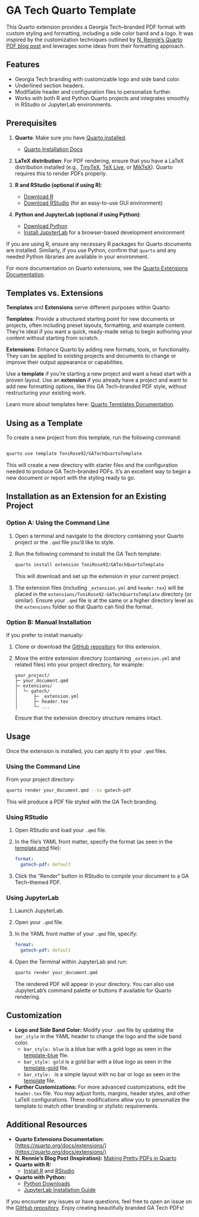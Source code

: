 # GA Tech Quarto Template

This Quarto extension provides a Georgia Tech–branded PDF format with custom styling and formatting, including a side color band and a logo. It was inspired by the customization techniques outlined by [N. Rennie’s Quarto PDF blog post](https://nrennie.rbind.io/blog/pdf-quarto/making-pretty-pdf-quarto/) and leverages some ideas from their formatting approach.

## Features

- Georgia Tech branding with customizable logo and side band color.
- Underlined section headers.
- Modifiable header and configuration files to personalize further.
- Works with both R and Python Quarto projects and integrates smoothly in RStudio or JupyterLab environments.

## Prerequisites

1. **Quarto**: Make sure you have [Quarto installed](https://quarto.org/docs/get-started/).  
   - [Quarto Installation Docs](https://quarto.org/docs/get-started/)

2. **LaTeX distribution**: For PDF rendering, ensure that you have a LaTeX distribution installed (e.g., [TinyTeX](https://yihui.org/tinytex/), [TeX Live](https://www.tug.org/texlive/), or [MikTeX](https://miktex.org/)). Quarto requires this to render PDFs properly.

3. **R and RStudio (optional if using R)**:  
   - [Download R](https://cran.r-project.org/)  
   - [Download RStudio](https://posit.co/download/rstudio-desktop/) (for an easy-to-use GUI environment)

4. **Python and JupyterLab (optional if using Python)**:  
   - [Download Python](https://www.python.org/downloads/)  
   - [Install JupyterLab](https://jupyter.org/install) for a browser-based development environment

If you are using R, ensure any necessary R packages for Quarto documents are installed. Similarly, if you use Python, confirm that `quarto` and any needed Python libraries are available in your environment.

For more documentation on Quarto extensions, see the [Quarto Extensions Documentation](https://quarto.org/docs/extensions/).

## Templates vs. Extensions

**Templates** and **Extensions** serve different purposes within Quarto:

**Templates**: Provide a structured starting point for new documents or projects, often including preset layouts, formatting, and example content. They’re ideal if you want a quick, ready-made setup to begin authoring your content without starting from scratch.

**Extensions**: Enhance Quarto by adding new formats, tools, or functionality. They can be applied to existing projects and documents to change or improve their output appearance or capabilities.

Use a **template** if you’re starting a new project and want a head start with a proven layout. Use an **extension** if you already have a project and want to add new formatting options, like this GA Tech–branded PDF style, without restructuring your existing work.

Learn more about templates here: [Quarto Templates Documentation](https://quarto.org/docs/extensions/starter-templates.html).

## Using as a Template

To create a new project from this template, run the following command:

```bash

quarto use template ToniRose92/GATechQuartoTemplate
```
This will create a new directory with starter files and the configuration needed to produce GA Tech–branded PDFs. It’s an excellent way to begin a new document or report with the styling ready to go.

## Installation as an Extension for an Existing Project

### Option A: Using the Command Line

1. Open a terminal and navigate to the directory containing your Quarto project or the `.qmd` file you’d like to style.
2. Run the following command to install the GA Tech template:

    ```bash
    quarto install extension ToniRose92/GATechQuartoTemplate
    ```

   This will download and set up the extension in your current project.

3. The extension files (including `_extension.yml` and `header.tex`) will be placed in the `extensions/ToniRose92-GATechQuartoTemplate` directory (or similar). Ensure your `.qmd` file is at the same or a higher directory level as the `extensions` folder so that Quarto can find the format.

### Option B: Manual Installation

If you prefer to install manually:

1. Clone or download the [GitHub repository](https://github.com/ToniRose92/GATechQuartoTemplate) for this extension.
2. Move the entire extension directory (containing `_extension.yml` and related files) into your project directory, for example:

    ```
    your_project/
    ├─ your_document.qmd
    ├─ extensions/
    │  └─ gatech/
    │      ├─ _extension.yml
    │      ├─ header.tex
    │      └─ ...
    ```

   Ensure that the extension directory structure remains intact.

## Usage

Once the extension is installed, you can apply it to your `.qmd` files. 

### Using the Command Line

From your project directory:

```bash
quarto render your_document.qmd --to gatech-pdf
```

This will produce a PDF file styled with the GA Tech branding.

### Using RStudio

1. Open RStudio and load your `.qmd` file.
2. In the file’s YAML front matter, specify the format (as seen in the [template.qmd](https://github.com/ToniRose92/GATechQuartoTemplate/blob/main/template.qmd) file):

    ```yaml
    format:
      gatech-pdf: default
    ```

3. Click the “Render” button in RStudio to compile your document to a GA Tech–themed PDF.

### Using JupyterLab

1. Launch JupyterLab.
2. Open your `.qmd` file.
3. In the YAML front matter of your `.qmd` file, specify:

    ```yaml
    format:
      gatech-pdf: default
    ```

4. Open the Terminal within JupyterLab and run:

    ```bash
    quarto render your_document.qmd
    ```

   The rendered PDF will appear in your directory. You can also use JupyterLab’s command palette or buttons if available for Quarto rendering.

## Customization

- **Logo and Side Band Color:** Modify your `.qmd` file by updating the `bar_style` in the YAML header to change the logo and the side band color.
   -  `bar_style: blue` is a blue bar with a gold logo as seen in the [template-blue](https://github.com/ToniRose92/GATechQuartoTemplate/blob/main/template-blue.pdf) file.
   -  `bar_style: gold` is a gold bar with a blue logo as seen in the [template-gold](https://github.com/ToniRose92/GATechQuartoTemplate/blob/main/template-gold.pdf) file.
   -  `bar_style: ` is a simple layout with no bar or logo as seen in the [template](https://github.com/ToniRose92/GATechQuartoTemplate/blob/main/template.pdf) file.
- **Further Customizations:** For more advanced customizations, edit the `header.tex` file. You may adjust fonts, margins, header styles, and other LaTeX configurations. These modifications allow you to personalize the template to match other branding or stylistic requirements.

## Additional Resources

- **Quarto Extensions Documentation:** [https://quarto.org/docs/extensions/](https://quarto.org/docs/extensions/)
- **N. Rennie’s Blog Post (Inspiration):** [Making Pretty PDFs in Quarto](https://nrennie.rbind.io/blog/pdf-quarto/making-pretty-pdf-quarto/)  
- **Quarto with R:**  
  - [Install R](https://cran.r-project.org/) and [RStudio](https://posit.co/download/rstudio-desktop/)
- **Quarto with Python:**  
  - [Python Downloads](https://www.python.org/downloads/)  
  - [JupyterLab Installation Guide](https://jupyter.org/install)

If you encounter any issues or have questions, feel free to open an issue on the [GitHub repository](https://github.com/ToniRose92/GATechQuartoTemplate). Enjoy creating beautifully branded GA Tech PDFs!
